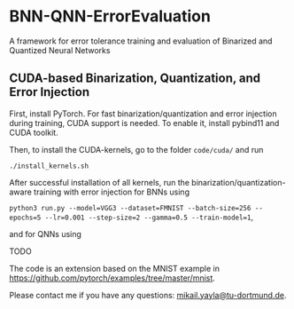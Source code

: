 # BNN-QNN-ErrorEvaluation
A framework for error tolerance training and evaluation of Binarized and Quantized Neural Networks

## CUDA-based Binarization, Quantization, and Error Injection

First, install PyTorch. For fast binarization/quantization and error injection during training, CUDA support is needed. To enable it, install pybind11 and CUDA toolkit.

Then, to install the CUDA-kernels, go to the folder ```code/cuda/``` and run

```./install_kernels.sh```

After successful installation of all kernels, run the binarization/quantization-aware training with error injection for BNNs using

```python3 run.py --model=VGG3 --dataset=FMNIST --batch-size=256 --epochs=5 --lr=0.001 --step-size=2 --gamma=0.5 --train-model=1```,

and for QNNs using

TODO

The code is an extension based on the MNIST example in https://github.com/pytorch/examples/tree/master/mnist.

Please contact me if you have any questions: mikail.yayla@tu-dortmund.de.
